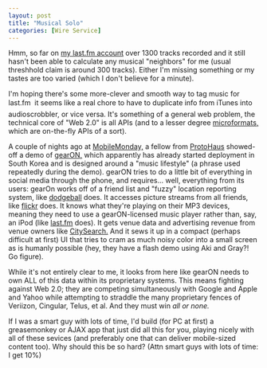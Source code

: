 ```yaml
---
layout: post
title: "Musical Solo"
categories: [Wire Service]
---
```

Hmm, so far on <a href="http://www.last.fm/user/bjorke/">my last.fm account</a> over 1300 tracks recorded and it still hasn't been able to calculate any musical "neighbors" for me (usual threshhold claim is around 300 tracks).  Either I'm missing something or my tastes are too varied (which I don't believe for a minute). 

<!--more-->
I'm hoping there's some more-clever and smooth way to tag music for last.fm &#151; it seems like a real chore to have to duplicate info from iTunes into audioscrobbler, or vice versa. It's something of a general web problem, the technical core of "Web 2.0" is all APIs (and to a lesser degree <a href="http://www.microformats.org/">microformats,</a> which are on-the-fly APIs of a sort).

A couple of nights ago at <a href="http://www.mobilemonday.org/">MobileMonday,</a> a fellow from <a href="http://www.protohaus.com/">ProtoHaus</a> showed-off a demo of  <a href="http://www.protohaus.com/gearON/index.html">gearON,</a> which apparently has already started deployment in South Korea and is designed around a "music lifestyle" (a phrase used repeatedly during the demo). gearON tries to do a little bit of everything in social media through the phone, and requires... well, everything from its users: gearOn works off of a friend list and "fuzzy" location reporting system, like <a href="http://www.dodgeball.com/">dodgeball</a> does. It accesses picture streams from all friends, like <a href="http://www.flickr.com/">flickr</a> does. It knows what they're playing on their MP3 devices, meaning they need to use a gearON-licensed music player rather than, say, an iPod (like <a href="http://www.last.fm/">last.fm</a> does). It gets venue data and advertising revenue from venue owners like <a href="http://www.citysearch.com/">CitySearch.</a> And it sews it up in a compact (perhaps difficult at first) UI that tries to cram as much noisy color into a small screen as is humanly possible (hey, they have a flash demo using Aki and Gray?! Go figure).

While it's not entirely clear to me, it looks from here like gearON needs to own ALL of this data within its proprietary systems. This means fighting against Web 2.0; they are competing simultaneously with Google and Apple and Yahoo while attempting to straddle the many proprietary fences of Veriizon, Cingular, Telus, et al. And they must win <i>all or none.</i>

If I was a smart guy with lots of time, I'd build (for PC at first) a greasemonkey or AJAX app that just did all this for you, playing nicely with all of these sevices (and preferably one that can deliver mobile-sized content too). Why should this be so hard? (Attn smart guys with lots of time: I get 10%)
